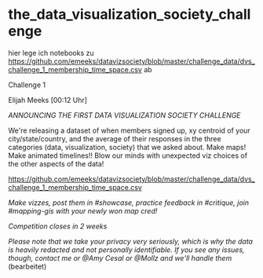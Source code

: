 
# the_data_visualization_society_challenge

hier lege ich notebooks zu
https://github.com/emeeks/datavizsociety/blob/master/challenge_data/dvs_challenge_1_membership_time_space.csv
ab




Challenge 1



Elijah Meeks [00:12 Uhr]

*ANNOUNCING THE FIRST DATA VISUALIZATION SOCIETY CHALLENGE* 

We're releasing a dataset of when members signed up, xy centroid of your city/state/country, and the average of their responses in the three categories (data, visualization, society) that we asked about. Make maps! Make animated timelines!! Blow our minds with unexpected viz choices of the other aspects of the data!

https://github.com/emeeks/datavizsociety/blob/master/challenge_data/dvs_challenge_1_membership_time_space.csv

*Make vizzes, post them in #showcase, practice feedback in #critique, join #mapping-gis with your newly won map cred!*

*_Competition closes in 2 weeks_*

_Please note that we take your privacy very seriously, which is why the data is heavily redacted and not personally identifiable. If you see any issues, though, contact me or @Amy Cesal or @Mollz and we'll handle them_ (bearbeitet) 
